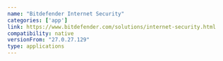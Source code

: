 ```yaml
---
name: "Bitdefender Internet Security"
categories: ['app']
link: https://www.bitdefender.com/solutions/internet-security.html
compatibility: native
versionFrom: "27.0.27.129"
type: applications
---
```


